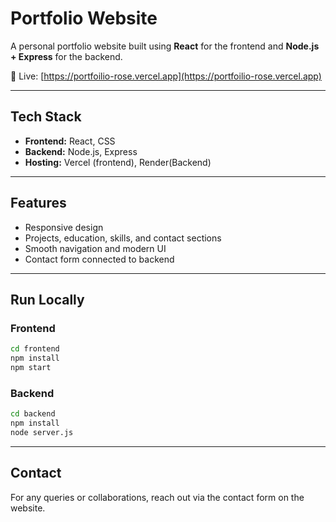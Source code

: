 # Portfolio Website

A personal portfolio website built using **React** for the frontend and **Node.js + Express** for the backend.

🔗 Live: [https://portfoilio-rose.vercel.app](https://portfoilio-rose.vercel.app)

---

## Tech Stack

- **Frontend:** React, CSS
- **Backend:** Node.js, Express
- **Hosting:** Vercel (frontend), Render(Backend)
---

## Features

- Responsive design
- Projects, education, skills, and contact sections
- Smooth navigation and modern UI
- Contact form connected to backend

---

## Run Locally

### Frontend

```bash
cd frontend
npm install
npm start
```

### Backend

```bash
cd backend
npm install
node server.js
```

---

## Contact

For any queries or collaborations, reach out via the contact form on the website.
